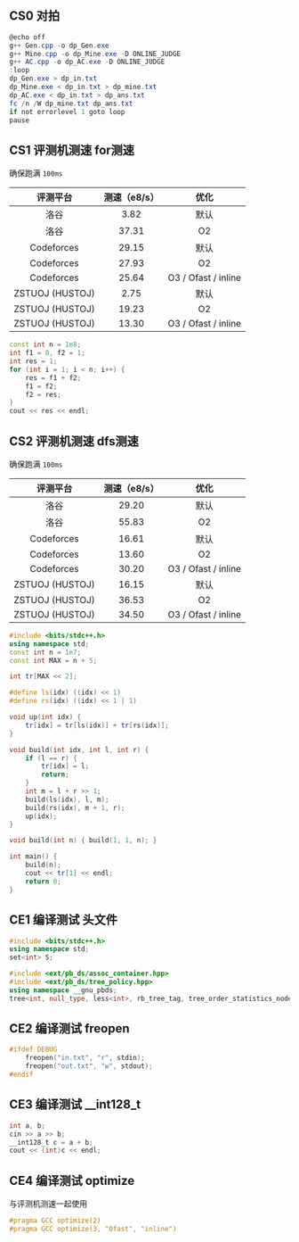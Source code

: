 ## CS0 对拍

``` powershell
@echo off
g++ Gen.cpp -o dp_Gen.exe
g++ Mine.cpp -o dp_Mine.exe -D ONLINE_JUDGE
g++ AC.cpp -o dp_AC.exe -D ONLINE_JUDGE
:loop
dp_Gen.exe > dp_in.txt
dp_Mine.exe < dp_in.txt > dp_mine.txt
dp_AC.exe < dp_in.txt > dp_ans.txt
fc /n /W dp_mine.txt dp_ans.txt
if not errorlevel 1 goto loop
pause
```





## CS1 评测机测速 for测速

确保跑满 `100ms` 

|    评测平台     | 测速（e8/s） |        优化         |
| :-------------: | :----------: | :-----------------: |
|      洛谷       |     3.82     |        默认         |
|      洛谷       |    37.31     |         O2          |
|   Codeforces    |    29.15     |        默认         |
|   Codeforces    |    27.93     |         O2          |
|   Codeforces    |    25.64     | O3 / Ofast / inline |
| ZSTUOJ (HUSTOJ) |     2.75     |        默认         |
| ZSTUOJ (HUSTOJ) |    19.23     |         O2          |
| ZSTUOJ (HUSTOJ) |    13.30     | O3 / Ofast / inline |

``` cpp
const int n = 1e8;
int f1 = 0, f2 = 1;
int res = 1;
for (int i = 1; i < n; i++) {
    res = f1 + f2;
    f1 = f2;
    f2 = res;
}
cout << res << endl;
```



## CS2 评测机测速 dfs测速

确保跑满 `100ms` 

|    评测平台     | 测速（e8/s） |        优化         |
| :-------------: | :----------: | :-----------------: |
|      洛谷       |    29.20     |        默认         |
|      洛谷       |    55.83     |         O2          |
|   Codeforces    |    16.61     |        默认         |
|   Codeforces    |    13.60     |         O2          |
|   Codeforces    |    30.20     | O3 / Ofast / inline |
| ZSTUOJ (HUSTOJ) |    16.15     |        默认         |
| ZSTUOJ (HUSTOJ) |    36.53     |         O2          |
| ZSTUOJ (HUSTOJ) |    34.50     | O3 / Ofast / inline |

``` cpp
#include <bits/stdc++.h>
using namespace std;
const int n = 1e7;
const int MAX = n + 5;

int tr[MAX << 2];

#define ls(idx) ((idx) << 1)
#define rs(idx) ((idx) << 1 | 1)

void up(int idx) {
    tr[idx] = tr[ls(idx)] + tr[rs(idx)];
}

void build(int idx, int l, int r) {
    if (l == r) {
        tr[idx] = l;
        return;
    }
    int m = l + r >> 1;
    build(ls(idx), l, m);
    build(rs(idx), m + 1, r);
    up(idx);
}

void build(int n) { build(1, 1, n); }

int main() {
    build(n);
    cout << tr[1] << endl;
    return 0;
}
```



## CE1 编译测试 头文件

``` cpp
#include <bits/stdc++.h>
using namespace std;
set<int> S;

#include <ext/pb_ds/assoc_container.hpp>
#include <ext/pb_ds/tree_policy.hpp>
using namespace __gnu_pbds;
tree<int, null_type, less<int>, rb_tree_tag, tree_order_statistics_node_update> SS;
```



## CE2 编译测试 freopen

``` cpp
#ifdef DEBUG
	freopen("in.txt", "r", stdin);
	freopen("out.txt", "w", stdout);
#endif
```



## CE3 编译测试 __int128_t

```` cpp
int a, b;
cin >> a >> b;
__int128_t c = a + b;
cout << (int)c << endl;
````



## CE4 编译测试 optimize

与评测机测速一起使用

``` cpp
#pragma GCC optimize(2)
#pragma GCC optimize(3, "Ofast", "inline")
```

